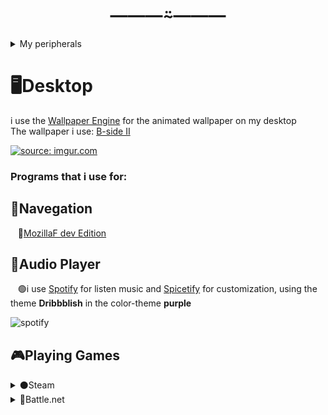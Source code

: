 <h1 align="center">―――⍨―――</h1>

<details><summary>My peripherals</summary>

<p>

#### Things that i use!

```ruby
   Mouse: Glorious Model O
   KeyBoard: Mitra Lunar White (RedDragon)
   MousePad: idk the brand... but is RGB!
   Monitor: Agon - 31,5 (165hz) 1440p res
   Controller: Xbox One X Elite

```

</p>

</details>

# **🖥️Desktop**
i use the [Wallpaper Engine](https://store.steampowered.com/app/431960/Wallpaper_Engine/) for the animated wallpaper on my desktop <br/>
The wallpaper i use: [B-side II](https://steamcommunity.com/sharedfiles/filedetails/?id=1443750775)

<a href="https://imgur.com/sn1phsH"><img src="https://i.imgur.com/sn1phsH.png" title="source: imgur.com" /></a>

<h3>Programs that i use for:</h3>

## 🧭Navegation <br/>

   🦊[MozillaF dev Edition](https://www.mozilla.org/en/firefox/developer/) <br/>
   
   
## 🎵Audio Player <br/>

   🟢i use [Spotify](https://www.spotify.com/br/download/windows/) for listen music and [Spicetify](https://spicetify.app/) for customization, using the theme **Dribbblish** in the color-theme **purple** <br/>

![spotify](https://user-images.githubusercontent.com/94133351/173249456-485e8a83-ee75-49e2-9461-64dfa5708253.png)

## 🎮Playing Games <br/>

<details><summary>⚫Steam</summary>
   <h1>『🖤 I use the <a href="https://store.steampowered.com/about/">Steam</a> for playing some games』</h1> <br/>
   
   - CS:GO 3000+ hours
   - Apex Legends: 200+ hours
   - FIFA 22: play casually
   - Dead by Daylight: 600+ hours
   - GTA V: 300+ hours

### 👾My perfil on steam is <a href="https://steamcommunity.com/id/suil_id/">♡bad suil</a> <br/>
   

![mysteam](https://user-images.githubusercontent.com/94133351/173249928-c97aeb71-40c1-4c42-8463-33fe74082909.png)

#### ⬛ For customize my steam i used the <a href="https://metroforsteam.com/">**Metro Skin for Steam**</a>
**And some of you might be thinking: "Steam blocks skins from changing their library and friends list"** <br/>
And here, i have the solution!<br/>
The <a href="https://github.com/PhantomGamers/SteamFriendsPatcher/releases"> Steam Friends Patcher!</a> which changes the CSS of the respective pages for you **and let your steam looks like this** (off course changes the friends list to)<br/>
![steamcustom](https://user-images.githubusercontent.com/94133351/173250510-9561e87a-5b58-49ba-92ed-c636d484f4ce.png)

</details>

<details><summary>🔷Battle.net</summary>
   
<h2>Recently i have played some COD MW, so i downloaded the battle net launcher... and is this what it is</h2> 
</details>
